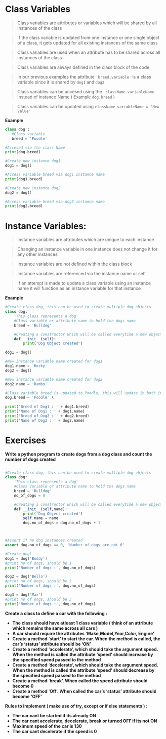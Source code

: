 # Class Variables

> Class variables are attributes or variables which will be shared by all instances of the class

> If the class variable is updated from one instance or one single object of a class, it gets updated for all existing instances of the same class

> Class variables are used when an attribute has to be shared across all instances of the class

> Class variables are always defined in the class block of the code

> In our previous examples the  attribute ```'breed.variable'``` is a class variable since it is shared by ```dog1``` and ```dog2```

> Class variables can be accesed using the ``` className.variableName``` instead of instance Name ( Example ```dog.breed``` )

> Class variables can be updated using ```className.variableName = 'New Value'```



**Example**

```python
class dog :
   #Class variable
   breed = 'Poodle'

#Accesed via the class Name
print(dog.breed)

#Create new instance dog1
dog1 = dog()

#Access variable breed via dog1 instance name
print(dog1.breed)

#Create new instance dog2
dog2 = dog()

#Access variable breed via dog2 instance name
print(dog2.breed)

```



# Instance Variables:

> Instance variables are attributes which are unique to each instance

> Changing an instance variable in one instance does not change it for any other instances

> Instance variables are not defined within the class block

>Instance variables are referenced via the instance name or self

>If an attempt is made to update a class variable using an instance name it will function as an instance variable for that instance

**Example**

```python
#Create class dog, this can be used to create multiple dog objects
class dog:
    'This class represents a dog'
    #Class variable or attribute name to hold the dogs name
    breed = 'Bulldog'

    #Creating a constructor which will be called everytime a new object is created
    def __init__(self):
        print('Dog Object created')

dog1 = dog()

#New instance variable name created for dog1
dog1.name = 'Rocky'
dog2 = dog()

#New instance variable name created for dog2
dog2.name = 'Rambo'

#Class variable breed is updated to Poodle, this will update in both instances
dog.breed = 'Poodle' \
            ''
print('Breed of Dog1 : ' + dog1.breed)
print('Name of Dog1 : ' + dog1.name)
print('Breed of Dog2 : ' + dog2.breed)
print('Name of Dog2 : ' + dog2.name)

```


# Exercises

**Write a python program to create dogs from a dog class and count the number of dogs created**

```python

#Create class dog, this can be used to create multiple dog objects
class dog:
    'This class represents a dog'
    #Class variable or attribute name to hold the dogs name
    breed = 'Bulldog'
    no_of_dogs = 0

    #Creating a constructor which will be called everytime a new object is created
    def __init__(self,name):
        print('Dog Object created')
        self.name = name
        dog.no_of_dogs = dog.no_of_dogs + 1



#Assert if no dog instances created
assert dog.no_of_dogs == 0, 'Number of dogs are not 0'

#Create dog1
dog1 = dog('Buddy')
#print no of dogs, should be 1
print('Number of dogs :', dog.no_of_dogs)

dog2 = dog('Bella')
#print no of dogs, should be 2
print('Number of dogs :', dog.no_of_dogs)

dog3 = dog('Max')
#print no of dogs, should be 3
print('Number of dogs :', dog.no_of_dogs)


```

**Create a class to define a car with the following :**
 - **The class should have atleast 1 class variable ( think of an    attribute which remains the same across all cars )**
-  **A car should require the attributes 'Make,Model,Year,Color, Engine'**
- **Create a method ‘start’ to start the car. When the method is called, the car’s ‘status’ attribute should be ‘ON’**
- **Create a method ‘accelerate’, which should take the argument speed. When the method is called the attribute ‘speed’ should    increase by the specified speed passed to the method**
- **Create a method ‘decelerate’, which should take the argument speed. When the method is called the attribute ‘speed’ should    decrease by the specified speed passed to the method**
- **Create a method ‘break’. When called the speed attribute should become 0**
- **Create a method ‘Off’. When called the car’s ‘status’ attribute should become 'OFF'**

**Rules to implement ( make use of try, except or if else statements ) :**
- **The car cant be started if its already ON**
- **The car cant accelerate, decelerate, break or turned OFF if its not ON**
- **Maximum speed of the car is 130**
- **The car cant decelerate if the speed is 0**
